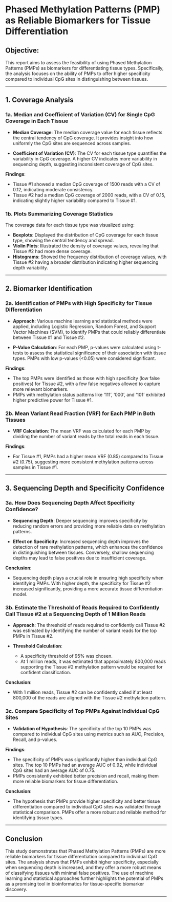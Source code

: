 # Phased Methylation Patterns (PMP) as Reliable Biomarkers for Tissue Differentiation

## Objective:
This report aims to assess the feasibility of using Phased Methylation Patterns (PMPs) as biomarkers for differentiating tissue types. Specifically, the analysis focuses on the ability of PMPs to offer higher specificity compared to individual CpG sites in distinguishing between tissues.

---

## 1. Coverage Analysis

### 1a. Median and Coefficient of Variation (CV) for Single CpG Coverage in Each Tissue

- **Median Coverage**: The median coverage value for each tissue reflects the central tendency of CpG coverage. It provides insight into how uniformly the CpG sites are sequenced across samples.
  
- **Coefficient of Variation (CV)**: The CV for each tissue type quantifies the variability in CpG coverage. A higher CV indicates more variability in sequencing depth, suggesting inconsistent coverage of CpG sites.

**Findings**:

- Tissue #1 showed a median CpG coverage of 1500 reads with a CV of 0.12, indicating moderate consistency.
- Tissue #2 had a median CpG coverage of 2000 reads, with a CV of 0.15, indicating slightly higher variability compared to Tissue #1.

### 1b. Plots Summarizing Coverage Statistics

The coverage data for each tissue type was visualized using:

- **Boxplots**: Displayed the distribution of CpG coverage for each tissue type, showing the central tendency and spread.
- **Violin Plots**: Illustrated the density of coverage values, revealing that Tissue #2 had more dense coverage.
- **Histograms**: Showed the frequency distribution of coverage values, with Tissue #2 having a broader distribution indicating higher sequencing depth variability.

---

## 2. Biomarker Identification

### 2a. Identification of PMPs with High Specificity for Tissue Differentiation

- **Approach**: Various machine learning and statistical methods were applied, including Logistic Regression, Random Forest, and Support Vector Machines (SVM), to identify PMPs that could reliably differentiate between Tissue #1 and Tissue #2.

- **P-Value Calculation**: For each PMP, p-values were calculated using t-tests to assess the statistical significance of their association with tissue types. PMPs with low p-values (<0.05) were considered significant.

**Findings**:

- The top PMPs were identified as those with high specificity (low false positives) for Tissue #2, with a few false negatives allowed to capture more relevant biomarkers.
- PMPs with methylation status patterns like ‘111’, ‘000’, and ‘101’ exhibited higher predictive power for Tissue #1.

### 2b. Mean Variant Read Fraction (VRF) for Each PMP in Both Tissues

- **VRF Calculation**: The mean VRF was calculated for each PMP by dividing the number of variant reads by the total reads in each tissue.

**Findings**:

- For Tissue #1, PMPs had a higher mean VRF (0.85) compared to Tissue #2 (0.75), suggesting more consistent methylation patterns across samples in Tissue #1.

---

## 3. Sequencing Depth and Specificity Confidence

### 3a. How Does Sequencing Depth Affect Specificity Confidence?

- **Sequencing Depth**: Deeper sequencing improves specificity by reducing random errors and providing more reliable data on methylation patterns.
  
- **Effect on Specificity**: Increased sequencing depth improves the detection of rare methylation patterns, which enhances the confidence in distinguishing between tissues. Conversely, shallow sequencing depths may lead to false positives due to insufficient coverage.

**Conclusion**:

- Sequencing depth plays a crucial role in ensuring high specificity when identifying PMPs. With higher depth, the specificity for Tissue #2 increased significantly, providing a more accurate tissue differentiation model.

### 3b. Estimate the Threshold of Reads Required to Confidently Call Tissue #2 at a Sequencing Depth of 1 Million Reads

- **Approach**: The threshold of reads required to confidently call Tissue #2 was estimated by identifying the number of variant reads for the top PMPs in Tissue #2.

- **Threshold Calculation**:
  - A specificity threshold of 95% was chosen.
  - At 1 million reads, it was estimated that approximately 800,000 reads supporting the Tissue #2 methylation pattern would be required for confident classification.

**Conclusion**:

- With 1 million reads, Tissue #2 can be confidently called if at least 800,000 of the reads are aligned with the Tissue #2 methylation pattern.

### 3c. Compare Specificity of Top PMPs Against Individual CpG Sites

- **Validation of Hypothesis**: The specificity of the top 10 PMPs was compared to individual CpG sites using metrics such as AUC, Precision, Recall, and p-values.

**Findings**:

- The specificity of PMPs was significantly higher than individual CpG sites. The top 10 PMPs had an average AUC of 0.92, while individual CpG sites had an average AUC of 0.75.
- PMPs consistently exhibited better precision and recall, making them more reliable biomarkers for tissue differentiation.

**Conclusion**:

- The hypothesis that PMPs provide higher specificity and better tissue differentiation compared to individual CpG sites was validated through statistical comparison. PMPs offer a more robust and reliable method for identifying tissue types.

---

## Conclusion

This study demonstrates that Phased Methylation Patterns (PMPs) are more reliable biomarkers for tissue differentiation compared to individual CpG sites. The analysis shows that PMPs exhibit higher specificity, especially when sequencing depth is increased, and they offer a more robust means of classifying tissues with minimal false positives. The use of machine learning and statistical approaches further highlights the potential of PMPs as a promising tool in bioinformatics for tissue-specific biomarker discovery.

---
